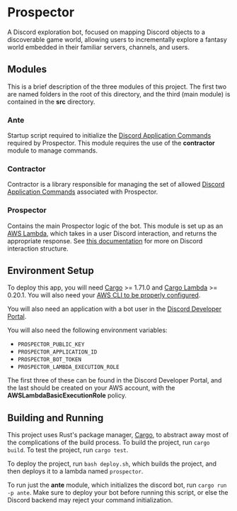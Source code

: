 # Prospector
A Discord exploration bot, focused on mapping Discord objects to a discoverable game world, allowing users to incrementally explore a fantasy world embedded in their familiar servers, channels, and users.

## Modules
This is a brief description of the three modules of this project. The first two are named folders in the root of this directory, and the third (main module) is contained in the **src** directory.

### Ante
Startup script required to initialize the [Discord Application Commands](https://discord.com/developers/docs/interactions/application-commands) required by Prospector. This module requires the use of the **contractor** module to manage commands.

### Contractor
Contractor is a library responsible for managing the set of allowed [Discord Application Commands](https://discord.com/developers/docs/interactions/application-commands) associated with Prospector.

### Prospector
Contains the main Prospector logic of the bot. This module is set up as an [AWS Lambda](https://aws.amazon.com/lambda/), which takes in a user Discord interaction, and returns the appropriate response. See [this documentation](https://discord.com/developers/docs/interactions/receiving-and-responding) for more on Discord interaction structure.

## Environment Setup

To deploy this app, you will need [Cargo](https://github.com/rust-lang/cargo) >= 1.71.0 and [Cargo Lambda](https://www.cargo-lambda.info/) >= 0.20.1. You will also need your [AWS CLI to be properly configured](https://docs.aws.amazon.com/cli/latest/userguide/cli-chap-configure.html). 

You will also need an application with a bot user in the [Discord Developer Portal](https://discord.com/developers/applications). 

You will also need the following environment variables: 
- `PROSPECTOR_PUBLIC_KEY`
- `PROSPECTOR_APPLICATION_ID`
- `PROSPECTOR_BOT_TOKEN`
- `PROSPECTOR_LAMBDA_EXECUTION_ROLE`

The first three of these can be found in the Discord Developer Portal, and the last should be created on your AWS account, with the **AWSLambdaBasicExecutionRole** policy. 

## Building and Running

This project uses Rust's package manager, [Cargo](https://doc.rust-lang.org/cargo/), to abstract away most of the complications of the build process. To build the project, run `cargo build`. To test the project, run `cargo test`. 

To deploy the project, run `bash deploy.sh`, which builds the project, and then deploys it to a lambda named `prospector`. 

To run just the **ante** module, which initializes the discord bot, run `cargo run -p ante`. Make sure to deploy your bot before running this script, or else the Discord backend may reject your command initialization.
